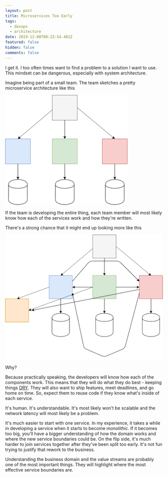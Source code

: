 ```yaml
---
layout: post
title: Microservices Too Early
tags:
  - devops
  - architecture
date: 2019-12-08T00:23:54.481Z
featured: false
hidden: false
comments: false
---
```



I get it. I too often times want to find a problem to a solution I want to use. This mindset can be dangerous, especially with system architecture. 

Imagine being part of a small team. The team sketches a pretty microservice architecture like this

![](/assets/uploads/architecture_a.png "Pretty Architecture")

If the team is developing the entire thing, each team member will most likely know how each of the services work and how they're written.

There's a strong chance that it might end up looking more like this

![](/assets/uploads/architecture_b.png "Ugly Architecture")


Why?

Because practically speaking, the developers will know how each of the components work. This means that they will do what they do best - keeping things [DRY](https://en.wikipedia.org/wiki/Don%27t_repeat_yourself). They will also want to ship features, meet deadlines, and go home on time. So, expect them to reuse code if they know what's inside of each service.

It's human. It's understandable. It's most likely won't be scalable and the network latency will most likely be a problem. 

It's much easier to start with one service. In my experience, it takes a while in developing a service when it starts to become _monolithic_. If it becomes too big, you'll have a bigger understanding of how the domain works and where the new service boundaries could be. On the flip side, it's much harder to join services together after they've been split too early. It's not fun trying to justify that rework to the business. 

Understanding the business domain and the value streams are probably one of the most important things. They will highlight where the most effective service boundaries are.
